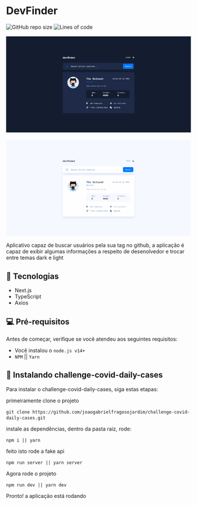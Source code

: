 # DevFinder

<div display="flex">
<img alt="GitHub repo size" src="https://img.shields.io/github/repo-size/joaogabrielfragosojardim/devfinder">
<img alt="Lines of code" src="https://img.shields.io/tokei/lines/github/joaogabrielfragosojardim/devfinder">
<div/>
<br/>
<img src="https://github.com/joaogabrielfragosojardim/devfinder/blob/master/src/assets/darkTheme.png" alt="thumbnail">
<br/>
<br/>
<img src="https://github.com/joaogabrielfragosojardim/devfinder/blob/master/src/assets/lightTheme.png" alt="thumbnail">

Aplicativo capaz de buscar usuários pela sua tag no github, a aplicação é capaz de exibir algumas informações a respeito de desenolvedor e trocar entre temas dark e light

## 👾 Tecnologias

* Next.js
* TypeScript
* Axios

## 💻 Pré-requisitos

Antes de começar, verifique se você atendeu aos seguintes requisitos:

* Você instalou o `node.js v14+`
* `NPM` || `Yarn`

## 🚀 Instalando challenge-covid-daily-cases

Para instalar o challenge-covid-daily-cases, siga estas etapas:

primeiramente clone o projeto
```
git clone https://github.com/joaogabrielfragosojardim/challenge-covid-daily-cases.git
```
instale as dependências, dentro da pasta raiz, rode:
```
npm i || yarn
```
feito isto rode a fake api
```
npm run server || yarn server
```
Agora rode o projeto
 ```
npm run dev || yarn dev
 ```
 Pronto! a aplicação está rodando
